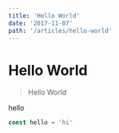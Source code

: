 ```yaml
---
title: 'Hello World'
date: '2017-11-07'
path: '/articles/hello-world'
---
```


# Hello World

> Hello World

hello

```js
const hello = 'hi'
```
